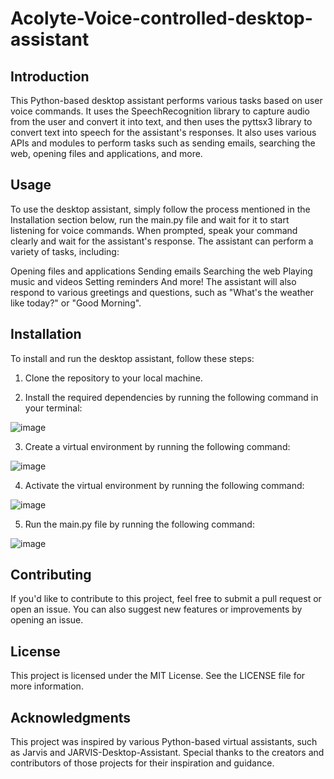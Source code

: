 # Acolyte-Voice-controlled-desktop-assistant

## Introduction
This Python-based desktop assistant performs various tasks based on user voice commands. It uses the SpeechRecognition library to capture audio from the user and convert it into text, and then uses the pyttsx3 library to convert text into speech for the assistant's responses. It also uses various APIs and modules to perform tasks such as sending emails, searching the web, opening files and applications, and more.

## Usage
To use the desktop assistant, simply follow the process mentioned in the Installation section below, run the main.py file and wait for it to start listening for voice commands. When prompted, speak your command clearly and wait for the assistant's response. The assistant can perform a variety of tasks, including:

Opening files and applications
Sending emails
Searching the web
Playing music and videos
Setting reminders
And more!
The assistant will also respond to various greetings and questions, such as "What's the weather like today?" or "Good Morning".

## Installation
To install and run the desktop assistant, follow these steps:

1. Clone the repository to your local machine.

2. Install the required dependencies by running the following command in your terminal:

![image](https://user-images.githubusercontent.com/53361804/224530644-f03328cb-b14d-4899-8729-0f5faeffe36e.png)

3. Create a virtual environment by running the following command:

![image](https://user-images.githubusercontent.com/53361804/224530626-d76859fe-b18b-491c-abb6-f982b4705c9c.png)

4. Activate the virtual environment by running the following command:

![image](https://user-images.githubusercontent.com/53361804/224530668-b5fb711b-ab02-42be-bd4d-c0a08373c831.png)

5. Run the main.py file by running the following command:

![image](https://user-images.githubusercontent.com/53361804/224530680-78e20276-fd6d-484a-9fb9-3a7af7a936a6.png)

## Contributing
If you'd like to contribute to this project, feel free to submit a pull request or open an issue. You can also suggest new features or improvements by opening an issue.

## License
This project is licensed under the MIT License. See the LICENSE file for more information.

## Acknowledgments
This project was inspired by various Python-based virtual assistants, such as Jarvis and JARVIS-Desktop-Assistant. Special thanks to the creators and contributors of those projects for their inspiration and guidance.
